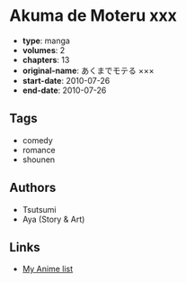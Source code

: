 # Akuma de Moteru xxx

-   **type**: manga
-   **volumes**: 2
-   **chapters**: 13
-   **original-name**: あくまでモテる ×××
-   **start-date**: 2010-07-26
-   **end-date**: 2010-07-26

## Tags

-   comedy
-   romance
-   shounen

## Authors

-   Tsutsumi
-   Aya (Story & Art)

## Links

-   [My Anime list](https://myanimelist.net/manga/29049/Akuma_de_Moteru_xxx)
